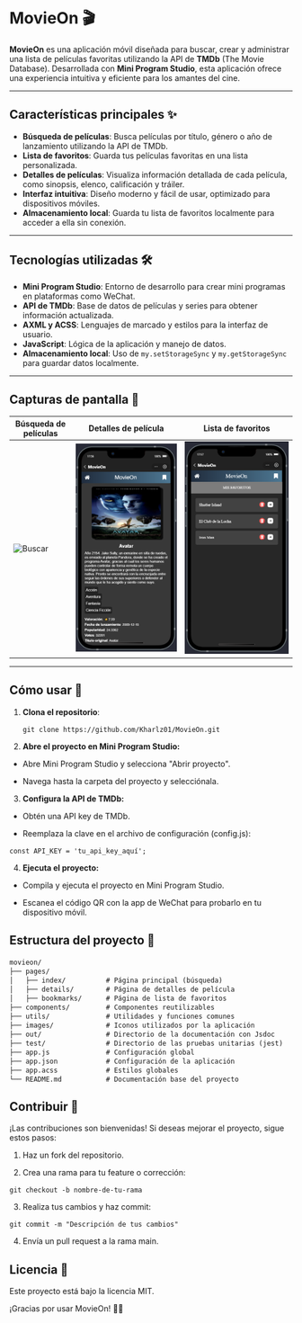 # MovieOn 🎬

**MovieOn** es una aplicación móvil diseñada para buscar, crear y administrar una lista de películas favoritas utilizando la API de **TMDb** (The Movie Database). Desarrollada con **Mini Program Studio**, esta aplicación ofrece una experiencia intuitiva y eficiente para los amantes del cine.

---

## Características principales ✨

- **Búsqueda de películas**: Busca películas por título, género o año de lanzamiento utilizando la API de TMDb.
- **Lista de favoritos**: Guarda tus películas favoritas en una lista personalizada.
- **Detalles de películas**: Visualiza información detallada de cada película, como sinopsis, elenco, calificación y tráiler.
- **Interfaz intuitiva**: Diseño moderno y fácil de usar, optimizado para dispositivos móviles.
- **Almacenamiento local**: Guarda tu lista de favoritos localmente para acceder a ella sin conexión.

---

## Tecnologías utilizadas 🛠️

- **Mini Program Studio**: Entorno de desarrollo para crear mini programas en plataformas como WeChat.
- **API de TMDb**: Base de datos de películas y series para obtener información actualizada.
- **AXML y ACSS**: Lenguajes de marcado y estilos para la interfaz de usuario.
- **JavaScript**: Lógica de la aplicación y manejo de datos.
- **Almacenamiento local**: Uso de `my.setStorageSync` y `my.getStorageSync` para guardar datos localmente.

---

## Capturas de pantalla 📸

| Búsqueda de películas       | Detalles de película        | Lista de favoritos         |
|-----------------------------|-----------------------------|----------------------------|
| ![Buscar](images/ss/search.png) | ![Detalles](images/ss/details.png) | ![Favoritos](images/ss/favorites.png) |

---

## Cómo usar 🚀

1. **Clona el repositorio**:
   ```
   git clone https://github.com/Kharlz01/MovieOn.git
   ```

2. **Abre el proyecto en Mini Program Studio:**

  - Abre Mini Program Studio y selecciona "Abrir proyecto".

  - Navega hasta la carpeta del proyecto y selecciónala.

3. **Configura la API de TMDb:**

  - Obtén una API key de TMDb.

  - Reemplaza la clave en el archivo de configuración (config.js):

```
const API_KEY = 'tu_api_key_aquí';
```

4. **Ejecuta el proyecto:**

  - Compila y ejecuta el proyecto en Mini Program Studio.

  - Escanea el código QR con la app de WeChat para probarlo en tu dispositivo móvil.

## Estructura del proyecto 📂

```
movieon/
├── pages/
│   ├── index/          # Página principal (búsqueda)
│   ├── details/        # Página de detalles de película
│   ├── bookmarks/      # Página de lista de favoritos
├── components/         # Componentes reutilizables
├── utils/              # Utilidades y funciones comunes
├── images/             # Iconos utilizados por la aplicación
├── out/                # Directorio de la documentación con Jsdoc
├── test/               # Directorio de las pruebas unitarias (jest)
├── app.js              # Configuración global
├── app.json            # Configuración de la aplicación
├── app.acss            # Estilos globales
└── README.md           # Documentación base del proyecto
```

## Contribuir 🤝

¡Las contribuciones son bienvenidas! Si deseas mejorar el proyecto, sigue estos pasos:

1. Haz un fork del repositorio.

2. Crea una rama para tu feature o corrección:
```
git checkout -b nombre-de-tu-rama
```
3. Realiza tus cambios y haz commit:
```
git commit -m "Descripción de tus cambios"
```
4. Envía un pull request a la rama main.

## Licencia 📜

Este proyecto está bajo la licencia MIT.

¡Gracias por usar MovieOn! 🎥🍿